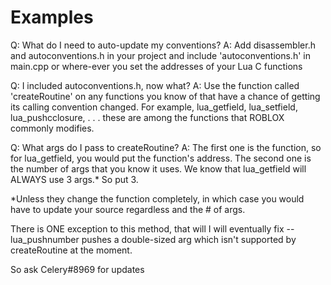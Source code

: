 # Examples

Q: What do I need to auto-update my conventions?
A: Add disassembler.h and autoconventions.h in your project 
and include 'autoconventions.h' in main.cpp or where-ever
you set the addresses of your Lua C functions

Q: I included autoconventions.h, now what?
A: Use the function called 'createRoutine' on any functions
you know of that have a chance of getting its calling convention
changed.
For example, lua_getfield, lua_setfield, lua_pushcclosure, . . .
these are among the functions that ROBLOX commonly modifies.

Q: What args do I pass to createRoutine?
A: The first one is the function, so for lua_getfield,
you would put the function's address.
The second one is the number of args that you know it uses.
We know that lua_getfield will ALWAYS use 3 args.*
So put 3.

*Unless they change the function completely, in which case
you would have to update your source regardless and the # of args.


There is ONE exception to this method, that will I will
eventually fix -- lua_pushnumber pushes a double-sized arg
which isn't supported by createRoutine at the moment.

So  ask Celery#8969 for updates

